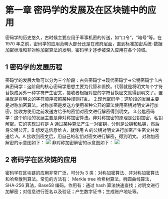 # 第一章 密码学的发展及在区块链中的应用

密码学的历史悠久，古时候主要应用于军事机密的传送，如“口令”，“暗号”等。在 1970 年之前，密码学的应用范畴大部分还是在政府层面，直到标准加密系统-数据加密标准和非对称加密算法的发明，密码学才逐步被深入应用在各个领域。

## 1 密码学的发展历程

密码学的发展大致可以分为三个阶段：古典密码学->现代密码学->公钥密码学
1.古典密码学：这阶段的核心密码学思想主要为代替和置换。代替就是将明文每个字符替换成另外一种字符产生密文，接收者根据对应的字符替换密文就得到明文了。置换就是将明文的字符顺序按照某种规则打乱。
2.现代密码学：这阶段的发展主要是对称加密算法。对称加密是发送方使用某种公开的算法使用密钥对明文进行加密，接收方使用之前发送方给予的密钥对密文进行解密得到明文。
3.公匙密码学：这个阶段的发展主要是非对称加密算法。非对称加密的原理是公钥加密，私钥解密。它的实现过程是 A 通过某种算法产生一对密钥，分别是公钥和私钥，然后将公钥公开。B 想发送信息给 A，就使用 A 的公钥对明文进行加密产生密文并发送给 A。A 接收到密文后，用自己的私钥对密文进行解密，得到明文。
对称加密解密的示意图如下：
![](img/8275ca8c562cf60af6c38da7a3f281fd.jpg)
非对称加密解密的示意图如下：
![](img/c6c903a0aeed1b1a56011840fa4a5d63.jpg)

## 2 密码学在区块链的应用

密码学在区块链的应用非常广泛，可分为 3 类：对称加密算法、非对称加密算法和哈希散列算法。常见的方法有： Merkle tree 哈希树算法，椭圆曲线算法，SHA-256 算法，Base58 编码。作用有：通过 hash 算法快速查找；对明文进行加解密；对信息进行签名以及验证；产生数字证书；生成账户地址等。